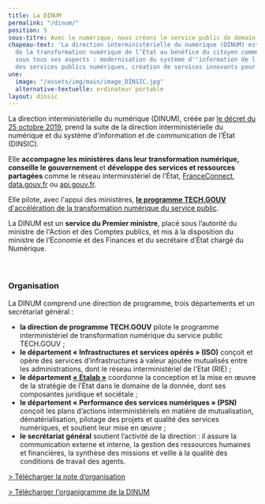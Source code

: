 ```yaml
---
title: La DINUM
permalink: "/dinum/"
position: 5
sous-titre: Avec le numérique, nous créons le service public de demain
chapeau-text: 'La direction interministérielle du numérique (DINUM) est en charge
  de la transformation numérique de l’État au bénéfice du citoyen comme de l''agent,
  sous tous ses aspects : modernisation du système d''information de l''État, qualité
  des services publics numériques, création de services innovants pour les citoyens…'
une:
  image: "/assets/img/main/image_DINSIC.jpg"
  alternative-textuelle: ordinateur portable
layout: dinsic
---
```


La direction interministérielle du numérique (DINUM), créée par [le décret du 25 octobre 2019](https://www.legifrance.gouv.fr/affichTexte.do?cidTexte=JORFTEXT000039281619), prend la suite de la direction interministérielle du numérique et du système d'information et de communication de l’État (DINSIC).

Elle **accompagne les ministères dans leur transformation numérique, conseille le gouvernement** et **développe des services et ressources partagées** comme le réseau interministériel de l’État, [FranceConnect](https://franceconnect.gouv.fr), [data.gouv.fr](https://www.data.gouv.fr) ou [api.gouv.fr](https://api.gouv.fr).

Elle pilote, avec l'appui des ministères, [**le programme TECH.GOUV** d'accélération de la transformation numérique du service public](/publications/tech-gouv-strategie-et-feuille-de-route-2019-2021/).

La DINUM est un **service du Premier ministre**, placé sous l’autorité du ministre de l'Action et des Comptes publics, et mis à la disposition du ministre de l’Économie et des Finances et du secrétaire d’État chargé du Numérique.
<br>
<br>
<br>

### **Organisation**

La DINUM comprend une direction de programme, trois départements et un secrétariat général :
* **la direction de programme TECH.GOUV** pilote le programme interministériel de transformation numérique du service public TECH.GOUV ;
* **le département « Infrastructures et services opérés » (ISO)** conçoit et opère des services d’infrastructures à valeur ajoutée mutualisés entre les administrations, dont le réseau interministériel de l'Etat (RIE) ;
* **le département [« Etalab »](https://www.etalab.gouv.fr/)** coordonne la conception et la mise en œuvre de la stratégie de l’État dans le domaine de la donnée, dont ses composantes juridique et sociétale ; 
* **le département « Performance des services numériques » (PSN)** conçoit les plans d’actions interministériels en matière de mutualisation, dématérialisation, pilotage des projets et qualité des services numériques, et soutient leur mise en œuvre ;
* **le secrétariat général** soutient l’activité de la direction : il assure la communication externe et interne, la gestion des ressources humaines et financières, la synthèse des missions et veille à la qualité des conditions de travail des agents. 

[> Télécharger la note d’organisation](/uploads/note_organisation_DINUM_20200301.pdf)

[> Télécharger l'organigramme de la DINUM](/uploads/organigramme_DINUM.pdf)
